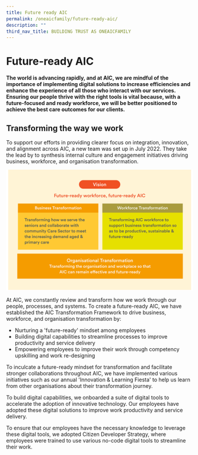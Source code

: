 ```yaml
---
title: Future ready AIC
permalink: /oneaicfamily/future-ready-aic/
description: ""
third_nav_title: BUILDING TRUST AS ONEAICFAMILY
---
```

# Future-ready AIC
**The world is advancing rapidly, and at AIC, we are mindful of the importance of implementing digital solutions to increase efficiencies and enhance the experience of all those who interact with our services. Ensuring our people thrive with the right tools is vital because, with a future-focused and ready workforce, we will be better positioned to achieve the best care outcomes for our clients.**

## Transforming the way we work
To support our efforts in providing clearer focus on integration, innovation, and alignment across AIC, a new team was set up in July 2022. They take the lead by to synthesis internal culture and engagement initiatives driving business, workforce, and organisation transformation.

![](/images/vision-future-ready-workforce1.png)

At AIC, we constantly review and transform how we work through our people, processes, and systems. To create a future-ready AIC, we have established the AIC Transformation Framework to drive business, workforce, and organisation transformation by:

* Nurturing a 'future-ready' mindset among employees
* Building digital capabilities to streamline processes to improve productivity and service delivery
* Empowering employees to improve their work through competency upskilling and work re-designing

To inculcate a future-ready mindset for transformation and facilitate stronger collaborations throughout AIC, we have implemented various initiatives such as our annual 'Innovation & Learning Fiesta' to help us learn from other organisations about their transformation journey.

To build digital capabilities, we onboarded a suite of digital tools to accelerate the adoption of innovative technology. Our employees have adopted these digital solutions to improve work productivity and service delivery.

To ensure that our employees have the necessary knowledge to leverage these digital tools, we adopted Citizen Developer Strategy, where employees were trained to use various no-code digital tools to streamline their work.